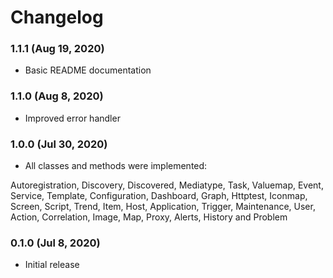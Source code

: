 # Changelog

### 1.1.1 (Aug 19, 2020)

- Basic README documentation

### 1.1.0 (Aug 8, 2020)

- Improved error handler

### 1.0.0 (Jul 30, 2020)

- All classes and methods were implemented:

Autoregistration, Discovery, Discovered, Mediatype, Task, Valuemap, Event, Service, Template, Configuration, Dashboard, Graph, Httptest, Iconmap, Screen, Script, Trend, Item, Host, Application, Trigger, Maintenance, User, Action, Correlation, Image, Map, Proxy, Alerts, History and Problem

### 0.1.0 (Jul 8, 2020)

- Initial release




